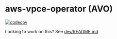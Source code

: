 # aws-vpce-operator (AVO)

[![codecov](https://codecov.io/gh/openshift/aws-vpce-operator/branch/main/graph/badge.svg)](https://codecov.io/gh/openshift/aws-vpce-operator)

Looking to work on this? See [dev/README.md](./dev/README.md)
